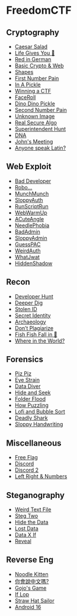 # FreedomCTF

## Cryptography

* [Caesar Salad](https://github.com/hypnogod/FreedomCTFWriteUps/blob/main/Crypto/Caesar%20Salad.md)
* [Life Gives You 🍋](https://github.com/Super-Yojan/FreedomCTFWriteups/blob/master/Crypto/LifeGivesYouLemon/LifeGivesYouLemon.md)
* [Red in German](https://github.com/hypnogod/FreedomCTFWriteUps/blob/main/Crypto/Red%20in%20German.md)
* [Basic Crypto & Web](https://github.com/hypnogod/FreedomCTFWriteUps/blob/main/Crypto/Basic%20Crypto%20%26%20Web.md)
* [Shapes](https://github.com/hypnogod/FreedomCTFWriteUps/blob/main/Crypto/Shapes.md)
* [First Number Pain](https://github.com/hypnogod/FreedomCTFWriteUps/blob/main/Crypto/First%20Number%20Pain.md)
* [In A Pickle](https://github.com/GryphNdor/Amazing-Write-Ups/blob/master/crypto/in_a_pickle.md)
* [Winning a CTF](https://github.com/GryphNdor/Amazing-Write-Ups/blob/master/crypto/winning_a_ctf.md)
* [FaceRoll](https://github.com/GryphNdor/Amazing-Write-Ups/blob/master/crypto/faceroll.md)
* [Dino Dino Pickle](https://github.com/GryphNdor/Amazing-Write-Ups/blob/master/crypto/dino_dino_pickle.md)
* [Second Number Pain](https://github.com/hypnogod/FreedomCTFWriteUps/blob/main/Crypto/Second%20Number%20Pain.md)
* [Unknown Image](https://github.com/hypnogod/FreedomCTFWriteUps/blob/main/Crypto/Unknown%20Image/Answer.md)
* [Real Secure Algo](https://github.com/hypnogod/FreedomCTFWriteUps/blob/main/Crypto/Real%20Secure%20Algo/Answer.md)
* [Superintendent Hunt](https://github.com/GryphNdor/Amazing-Write-Ups/blob/master/crypto/superintendent_hunt.md)
* [DNA](https://github.com/hypnogod/FreedomCTFWriteUps/blob/main/Crypto/DNA/Answer.md)
* [John's Meeting](https://github.com/Super-Yojan/FreedomCTFWriteups/blob/master/Crypto/John'sMeeting/README.md)
* [Anyone speak Latin?]()

## Web Exploit
* [Bad Developer](https://github.com/KJolly1/FreedomCTFWriteUps/blob/main/Bad%20Developer/BadDeveloper.md)
* [Robo...](https://github.com/KJolly1/FreedomCTFWriteUps/blob/main/Robo/Robo.md)
* [MunchMunch](https://github.com/KJolly1/FreedomCTFWriteUps/blob/main/Munch%20Munch/MunchMunch.md)
* [SloppyAuth](https://github.com/KJolly1/FreedomCTFWriteUps/blob/main/Sloppy%20Auth/SloppyAuth.md)
* [RunScriptRun](https://github.com/KJolly1/FreedomCTFWriteUps/blob/main/Run%20Script%20Run/RunScriptRun.md)
* [WebWarmUp](https://github.com/hypnogod/FreedomCTFWriteUps/blob/main/Web.%20Exploit/Web%20Warm%20Up.md)
* [ACuteAngle](https://github.com/hypnogod/FreedomCTFWriteUps/blob/main/Web.%20Exploit/A%20Cute%20Angle.md)
* [NeedlePhobia](https://github.com/Super-Yojan/FreedomCTFWriteups/blob/master/Webexploit/NeedlePhobia/NeedlePhobia.md)
* [BadAdmin](https://github.com/Super-Yojan/FreedomCTFWriteups/blob/master/Webexploit/BadAdmin/BadAdmin.md)
* [SloppyAdmin](https://github.com/Super-Yojan/FreedomCTFWriteups/tree/master/Webexploit/SloppyAdmin)
* [GuessPAC](https://github.com/Super-Yojan/FreedomCTFWriteups/blob/master/Webexploit/GuessPAC/GuessPAC.md)
* [WeirdAuth](https://github.com/Super-Yojan/FreedomCTFWriteups/blob/master/Webexploit/WeirdAuth/WeirdAuth.md)
* [WhatJwat](https://github.com/Super-Yojan/FreedomCTFWriteups/blob/master/Webexploit/What%20Jwat/WhatJwat.md)
* [HiddenShadow](https://github.com/Super-Yojan/FreedomCTFWriteups/blob/master/Webexploit/HiddenShadow/HiddenShadow.md)

## Recon
 * [Developer Hunt](https://github.com/GryphNdor/Amazing-Write-Ups/blob/master/recon/developer_hunt.md)
 * [Deeper Dig](https://github.com/GryphNdor/Amazing-Write-Ups/blob/master/recon/deeper_dig.md)
 * [Stolen ID](https://github.com/GryphNdor/Amazing-Write-Ups/blob/master/recon/stolen_id.md)
 * [Secret Identity](https://github.com/GryphNdor/Amazing-Write-Ups/blob/master/recon/secret_identity.md)
 * [Archaeology](https://github.com/GryphNdor/Amazing-Write-Ups/blob/master/recon/archaeology.md)
 * [Don’t Plagiarize](https://github.com/GryphNdor/Amazing-Write-Ups/blob/master/recon/dont_plagarize.md)
 * [Fish Fish Fall in 💙](https://github.com/GryphNdor/Amazing-Write-Ups/blob/master/recon/fish_fish_fall_in_%3C3.md)
 * [Where in the World?](https://github.com/GryphNdor/Amazing-Write-Ups/blob/master/recon/where_in_the_world.md)

## Forensics
* [Piz Piz](https://github.com/Super-Yojan/FreedomCTFWriteups/blob/master/Forensics/PizPiz.md)
* [Eye Strain](https://github.com/GryphNdor/Amazing-Write-Ups/blob/master/forensics/eye_strain.md)
* [Data Diver]()
* [Hide and Seek]()
* [Folder Flood]()
* [How Puzzling](https://github.com/GryphNdor/Amazing-Write-Ups/blob/master/forensics/how_puzzling.md)
* [Lofi and Bubble Sort](https://github.com/GryphNdor/Amazing-Write-Ups/blob/master/forensics/lofi_and_bubble_sort.md)
* [Deadly Shark]()
* [Sloppy Handwriting](https://github.com/GryphNdor/Amazing-Write-Ups/blob/master/forensics/sloppy_handwriting.md)

## Miscellaneous
 * [Free Flag](https://github.com/hypnogod/FreedomCTFWriteUps/blob/main/Miscellaneous/Free%20Flag.md)
 * [Discord](https://github.com/hypnogod/FreedomCTFWriteUps/blob/main/Miscellaneous/Discord.md)
 * [Discord 2](https://github.com/hypnogod/FreedomCTFWriteUps/blob/main/Miscellaneous/Discord%202.md)
 * [Left Right & Numbers](https://github.com/GryphNdor/Amazing-Write-Ups/blob/master/misc/left_right_%26_numbers.md)

## Steganography
* [Weird Text File](https://github.com/hypnogod/FreedomCTFWriteUps/blob/main/Steg/Weird%20Text%20File/Answer.md)
* [Steg Two](https://github.com/hypnogod/FreedomCTFWriteUps/blob/main/Steg/Steg%20Two/Answer.md)
* [Hide the Data](https://github.com/hypnogod/FreedomCTFWriteUps/blob/main/Steg/Hide%20the%20Data/Answer.md)
* [Lost Data](https://github.com/hypnogod/FreedomCTFWriteUps/blob/main/Steg/Lost%20Data/Answer.md)
* [Data X If](https://github.com/hypnogod/FreedomCTFWriteUps/blob/main/Steg/Data%20X%20If/Answer.md)
* [Reveal](https://github.com/hypnogod/FreedomCTFWriteUps/blob/main/Steg/Reveal/Answer.md)

## Reverse Eng 
* [Noodle Kitten](https://github.com/Super-Yojan/FreedomCTFWriteups/blob/master/RevEng/NoodleKitten/NoodleKitten.md)
* [你會說中文嗎?]()
* [Gojo's Game](https://github.com/Super-Yojan/FreedomCTFWriteups/blob/master/RevEng/Gojo'sGame/Gojo'sGame.md)
* [If Lop](https://github.com/KJolly1/FreedomCTFWriteUps/blob/main/If%20Lop/IfLop.md)
* [Straw Hat Sailor](https://github.com/Super-Yojan/FreedomCTFWriteups/blob/master/RevEng/StrawHatSailor/StrawHatSalior.md)
* [Android 16](https://github.com/Super-Yojan/FreedomCTFWriteups/blob/master/RevEng/)